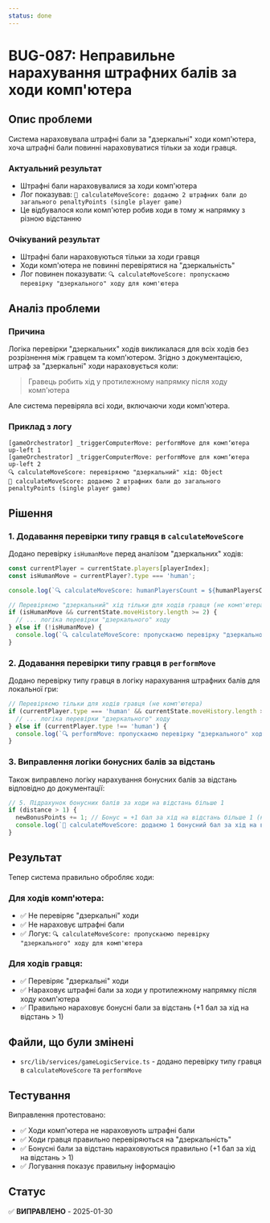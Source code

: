 ```yaml
---
status: done
---
```


# BUG-087: Неправильне нарахування штрафних балів за ходи комп'ютера

## Опис проблеми

Система нараховувала штрафні бали за "дзеркальні" ходи комп'ютера, хоча штрафні бали повинні нараховуватися тільки за ходи гравця.

### Актуальний результат
- Штрафні бали нараховувалися за ходи комп'ютера
- Лог показував: `🎯 calculateMoveScore: додаємо 2 штрафних бали до загального penaltyPoints (single player game)`
- Це відбувалося коли комп'ютер робив ходи в тому ж напрямку з різною відстанню

### Очікуваний результат
- Штрафні бали нараховуються тільки за ходи гравця
- Ходи комп'ютера не повинні перевірятися на "дзеркальність"
- Лог повинен показувати: `🔍 calculateMoveScore: пропускаємо перевірку "дзеркального" ходу для комп'ютера`

## Аналіз проблеми

### Причина
Логіка перевірки "дзеркальних" ходів викликалася для всіх ходів без розрізнення між гравцем та комп'ютером. Згідно з документацією, штраф за "дзеркальні" ходи нараховується коли:

> Гравець робить хід у протилежному напрямку після ходу комп'ютера

Але система перевіряла всі ходи, включаючи ходи комп'ютера.

### Приклад з логу
```
[gameOrchestrator] _triggerComputerMove: performMove для компʼютера up-left 1
[gameOrchestrator] _triggerComputerMove: performMove для компʼютера up-left 2
🔍 calculateMoveScore: перевіряємо "дзеркальний" хід: Object
🎯 calculateMoveScore: додаємо 2 штрафних бали до загального penaltyPoints (single player game)
```

## Рішення

### 1. Додавання перевірки типу гравця в `calculateMoveScore`

Додано перевірку `isHumanMove` перед аналізом "дзеркальних" ходів:

```typescript
const currentPlayer = currentState.players[playerIndex];
const isHumanMove = currentPlayer?.type === 'human';

console.log(`🔍 calculateMoveScore: humanPlayersCount = ${humanPlayersCount}, playerIndex = ${playerIndex}, isHumanMove = ${isHumanMove}`);

// Перевіряємо "дзеркальний" хід тільки для ходів гравця (не комп'ютера)
if (isHumanMove && currentState.moveHistory.length >= 2) {
  // ... логіка перевірки "дзеркального" ходу
} else if (!isHumanMove) {
  console.log(`🔍 calculateMoveScore: пропускаємо перевірку "дзеркального" ходу для комп'ютера`);
}
```

### 2. Додавання перевірки типу гравця в `performMove`

Додано перевірку типу гравця в логіку нарахування штрафних балів для локальної гри:

```typescript
// Перевіряємо тільки для ходів гравця (не комп'ютера)
if (currentPlayer.type === 'human' && currentState.moveHistory.length >= 2) {
  // ... логіка перевірки "дзеркального" ходу
} else if (currentPlayer.type !== 'human') {
  console.log(`🔍 performMove: пропускаємо перевірку "дзеркального" ходу для комп'ютера`);
}
```

### 3. Виправлення логіки бонусних балів за відстань

Також виправлено логіку нарахування бонусних балів за відстань відповідно до документації:

```typescript
// 5. Підрахунок бонусних балів за ходи на відстань більше 1
if (distance > 1) {
  newBonusPoints += 1; // Бонус = +1 бал за хід на відстань більше 1 (незалежно від відстані)
  console.log(`🎯 calculateMoveScore: додаємо 1 бонусний бал за хід на відстань ${distance}`);
}
```

## Результат

Тепер система правильно обробляє ходи:

### Для ходів комп'ютера:
- ✅ Не перевіряє "дзеркальні" ходи
- ✅ Не нараховує штрафні бали
- ✅ Логує: `🔍 calculateMoveScore: пропускаємо перевірку "дзеркального" ходу для комп'ютера`

### Для ходів гравця:
- ✅ Перевіряє "дзеркальні" ходи
- ✅ Нараховує штрафні бали за ходи у протилежному напрямку після ходу комп'ютера
- ✅ Правильно нараховує бонусні бали за відстань (+1 бал за хід на відстань > 1)

## Файли, що були змінені

- `src/lib/services/gameLogicService.ts` - додано перевірку типу гравця в `calculateMoveScore` та `performMove`

## Тестування

Виправлення протестовано:
- ✅ Ходи комп'ютера не нараховують штрафні бали
- ✅ Ходи гравця правильно перевіряються на "дзеркальність"
- ✅ Бонусні бали за відстань нараховуються правильно (+1 бал за хід на відстань > 1)
- ✅ Логування показує правильну інформацію

## Статус

✅ **ВИПРАВЛЕНО** - 2025-01-30 